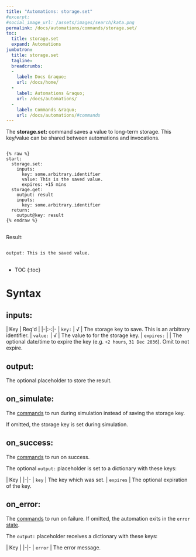 ```yaml
---
title: "Automations: storage.set"
#excerpt: 
#social_image_url: /assets/images/search/kata.png
permalink: /docs/automations/commands/storage.set/
toc:
  title: storage.set
  expand: Automations
jumbotron:
  title: storage.set
  tagline: 
  breadcrumbs:
  -
    label: Docs &raquo;
    url: /docs/home/
  -
    label: Automations &raquo;
    url: /docs/automations/
  -
    label: Commands &raquo;
    url: /docs/automations/#commands
---
```


The **storage.set:** command saves a value to long-term storage. This key/value can be shared between automations and invocations.

<pre>
<code class="language-cerb">
{% raw %}
start:
  storage.set:
    inputs:
      key: some.arbitrary.identifier
      value: This is the saved value.
      expires: +15 mins
  storage.get:
    output: result
    inputs:
      key: some.arbitrary.identifier
  return:
    output@key: result
{% endraw %}
</code>
</pre>

Result:

<pre>
<code class="language-cerb">
output: This is the saved value.
</code>
</pre>

* TOC
{:toc}

# Syntax

## inputs:

| Key | Req'd | 
|-|:-:|-
| `key:` | √ | The storage key to save. This is an arbitrary identifier.
| `value:` | √ | The value to for the storage key.
| `expires:` | | The optional date/time to expire the key (e.g. `+2 hours`, `31 Dec 2036`). Omit to not expire.

## output:

The optional placeholder to store the result.

## on_simulate:

The [commands](/docs/automations/#commands) to run during simulation instead of saving the storage key.

If omitted, the storage key is set during simulation.

## on_success:

The [commands](/docs/automations/#commands) to run on success.

The optional `output:` placeholder is set to a dictionary with these keys:

| Key |
|-|-
| `key` | The key which was set.
| `expires` | The optional expiration of the key.

## on_error:

The [commands](/docs/automations/#commands) to run on failure. If omitted, the automation exits in the `error` [state](/docs/automations/#exit-states).

The `output:` placeholder receives a dictionary with these keys:

| Key |
|-|-
| `error` | The error message.